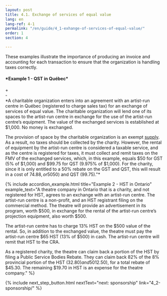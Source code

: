 ```yaml
---
layout: post
title: 4.1. Exchange of services of equal value
lang: en
lang-ref: 4-1
permalink: "/en/guide/4_1-exhange-of-services-of-equal-value/"
order: 1
section: 4

---
```

These examples illustrate the importance of producing an invoice and accounting for each transaction to ensure that the organization is handling taxes correctly.

<div class="outer-accordion-wrapper">
  <div class="example-text-wrapper">
      <h4 class="include-title">*Example 1 - QST in Québec*</h4>
    <div class="close">+</div>
    <div class="open">-</div>
  </div>
  <div class="example-wrapper">
    *A charitable organization enters into an agreement with an artist-run centre in Québec (registered to charge sales tax) for an exchange of services of equal value. The charitable organization will lend one of its spaces to the artist-run centre in exchange for the use of the artist-run centre’s equipment. The value of the exchanged services is established at $1,000. No money is exchanged.<br/>

The provision of space by the charitable organization is an exempt <a class="tip" href="{{site.baseurl}}/en/toolkit/glossary#supply" target="_blank" title="The provision of property or a service in any way, including sale, transfer, barter, exchange, licence, rental, lease, gift, and disposition.">supply</a>. As a result, no taxes should be collected by the charity. However, the rental of equipment by the artist-run centre is considered a taxable service, and as the centre is registered for taxes, it must collect and remit taxes on the FMV of the exchanged services, which, in this example, equals $50 for GST (5% of $1,000) and $99.75 for QST (9.975% of $1,000). For the charity, since it is only entitled to a 50% rebate on the GST and QST, this will result in a cost of $74.88, or 50% of the GST ($50) and QST (99.75)."*
  </div>
</div>

{% include accordion_example.html
title="Example 2 - HST in Ontario"
example_text="A theatre company in Ontario that is a charity, and not registered for HST, agrees to an exchange with an artist-run centre. The artist-run centre is a non-profit, and an HST registrant filing on the commercial method. The theatre will provide an advertisement in its program, worth $500, in exchange for the rental of the artist-run centre’s projection equipment, also worth $500.

The artist-run centre has to charge 13% HST on the $500 value of the rental. So, in addition to the exchanged value, the theatre must pay the artist-run centre $65 HST (13% of $500) in cash. The artist-run centre will remit that HST to the CRA.

As a registered charity, the theatre can claim back a portion of the HST by filing a Public Service Bodies Rebate. They can claim back 82% of the 8% provincial portion of the HST ($32.80) and 50% of the 5% federal portion of the HST ($12.50), for a total rebate of $45.30. The remaining $19.70 in HST is an expense for the theatre company."
%}

{% include next_step_button.html nextText="next: sponsorship" link="4_2-sponsorship/" %}